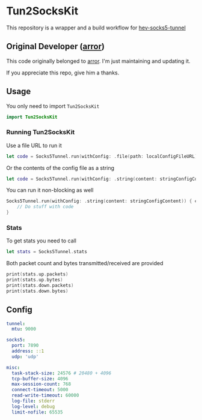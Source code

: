# Tun2SocksKit


This repository is a wrapper and a build workflow for [hev-socks5-tunnel](https://github.com/heiher/hev-socks5-tunnel)

## Original Developer ([arror](https://github.com/arror/))
This code originally belonged to [arror](https://github.com/arror/). I'm just maintaining and updating it.

If you appreciate this repo, give him a thanks.

## Usage
You only need to import `Tun2SocksKit`
```swift
import Tun2SocksKit
```

### Running Tun2SocksKit

Use a file URL to run it
```swift
let code = Socks5Tunnel.run(withConfig: .file(path: localConfigFileURL))
```

Or the contents of the config file as a string
```swift
let code = Socks5Tunnel.run(withConfig: .string(content: stringConfigContent))
```

You can run it non-blocking as well
```swift
Socks5Tunnel.run(withConfig: .string(content: stringConfigContent)) { code in
    // Do stuff with code
}
```

### Stats
To get stats you need to call
```swift
let stats = Socks5Tunnel.stats
```

Both packet count and bytes transmitted/received are provided
```swift
print(stats.up.packets)
print(stats.up.bytes)
print(stats.down.packets)
print(stats.down.bytes)
```

## Config
```yml
tunnel:
  mtu: 9000

socks5:
  port: 7890
  address: ::1
  udp: 'udp'

misc:
  task-stack-size: 24576 # 20480 + 4096
  tcp-buffer-size: 4096
  max-session-count: 768
  connect-timeout: 5000
  read-write-timeout: 60000
  log-file: stderr
  log-level: debug
  limit-nofile: 65535
```






